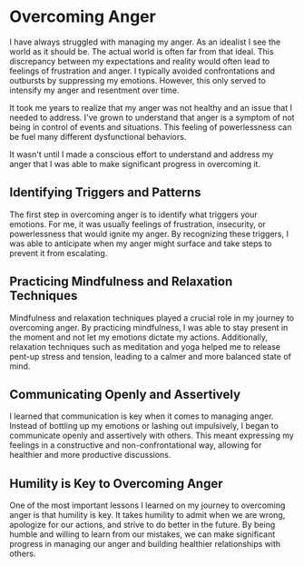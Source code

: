 # Overcoming Anger

I have always struggled with managing my anger. As an idealist I see the world as it should be.
The actual world is often far from that ideal. This discrepancy between my expectations and reality would often lead to
feelings of frustration and anger. I typically avoided confrontations and outbursts by suppressing my emotions.
However, this only served to intensify my anger and resentment over time.

It took me years to realize that my anger was not healthy and an issue that I needed to address.  I've grown to
understand that anger is a symptom of not being in control of events and situations.  This feeling of powerlessness can
be fuel many different dysfunctional behaviors.

It wasn't until I made a conscious effort to understand and address my anger that I was able to make
significant progress in overcoming it.


## Identifying Triggers and Patterns

The first step in overcoming anger is to identify what triggers your emotions. For me, it was usually feelings of
frustration, insecurity, or powerlessness that would ignite my anger. By recognizing these triggers, I was able to
anticipate when my anger might surface and take steps to prevent it from escalating.


## Practicing Mindfulness and Relaxation Techniques

Mindfulness and relaxation techniques played a crucial role in my journey to overcoming anger. By practicing
mindfulness, I was able to stay present in the moment and not let my emotions dictate my actions. Additionally,
relaxation techniques such as meditation and yoga helped me to release pent-up stress and tension, leading to a calmer
and more balanced state of mind.


## Communicating Openly and Assertively

I learned that communication is key when it comes to managing anger. Instead of bottling up my emotions or lashing out
impulsively, I began to communicate openly and assertively with others. This meant expressing my feelings in a
constructive and non-confrontational way, allowing for healthier and more productive discussions.


## Humility is Key to Overcoming Anger

One of the most important lessons I learned on my journey to overcoming anger is that humility is key. It takes humility
to admit when we are wrong, apologize for our actions, and strive to do better in the future. By being humble and
willing to learn from our mistakes, we can make significant progress in managing our anger and building healthier
relationships with others.

